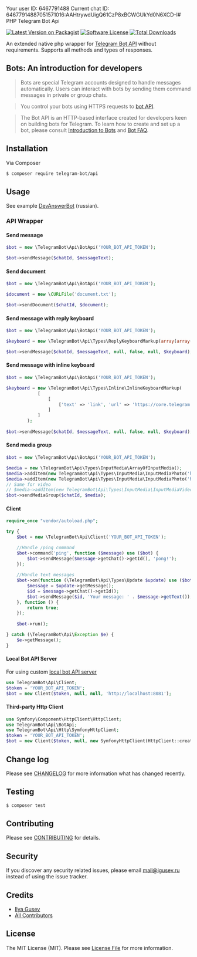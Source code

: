 Your user ID: 6467791488
Current chat ID: 64677914887051571016:AAHtrywdUigQ61CzP8xBCWGUkYd0N6XCD-I# PHP Telegram Bot Api

[![Latest Version on Packagist](https://img.shields.io/packagist/v/telegram-bot/api.svg?style=flat-square)](https://packagist.org/packages/telegram-bot/api)
[![Software License](https://img.shields.io/badge/license-MIT-brightgreen.svg?style=flat-square)](LICENSE.md)
[![Total Downloads](https://img.shields.io/packagist/dt/telegram-bot/api.svg?style=flat-square)](https://packagist.org/packages/telegram-bot/api)

An extended native php wrapper for [Telegram Bot API](https://core.telegram.org/bots/api) without requirements. Supports all methods and types of responses.

## Bots: An introduction for developers
>Bots are special Telegram accounts designed to handle messages automatically. Users can interact with bots by sending them command messages in private or group chats.

>You control your bots using HTTPS requests to [bot API](https://core.telegram.org/bots/api).

>The Bot API is an HTTP-based interface created for developers keen on building bots for Telegram.
To learn how to create and set up a bot, please consult [Introduction to Bots](https://core.telegram.org/bots) and [Bot FAQ](https://core.telegram.org/bots/faq).

## Installation

Via Composer

``` bash
$ composer require telegram-bot/api
```

## Usage

See example [DevAnswerBot](https://github.com/TelegramBot/DevAnswerBot) (russian).

### API Wrapper
#### Send message
``` php
$bot = new \TelegramBot\Api\BotApi('YOUR_BOT_API_TOKEN');

$bot->sendMessage($chatId, $messageText);
```
#### Send document
```php
$bot = new \TelegramBot\Api\BotApi('YOUR_BOT_API_TOKEN');

$document = new \CURLFile('document.txt');

$bot->sendDocument($chatId, $document);
```
#### Send message with reply keyboard
```php
$bot = new \TelegramBot\Api\BotApi('YOUR_BOT_API_TOKEN');

$keyboard = new \TelegramBot\Api\Types\ReplyKeyboardMarkup(array(array("one", "two", "three")), true); // true for one-time keyboard

$bot->sendMessage($chatId, $messageText, null, false, null, $keyboard);
```
#### Send message with inline keyboard
```php
$bot = new \TelegramBot\Api\BotApi('YOUR_BOT_API_TOKEN');

$keyboard = new \TelegramBot\Api\Types\Inline\InlineKeyboardMarkup(
            [
                [
                    ['text' => 'link', 'url' => 'https://core.telegram.org']
                ]
            ]
        );
        
$bot->sendMessage($chatId, $messageText, null, false, null, $keyboard);
```
#### Send media group
```php
$bot = new \TelegramBot\Api\BotApi('YOUR_BOT_API_TOKEN');

$media = new \TelegramBot\Api\Types\InputMedia\ArrayOfInputMedia();
$media->addItem(new TelegramBot\Api\Types\InputMedia\InputMediaPhoto('https://avatars3.githubusercontent.com/u/9335727'));
$media->addItem(new TelegramBot\Api\Types\InputMedia\InputMediaPhoto('https://avatars3.githubusercontent.com/u/9335727'));
// Same for video
// $media->addItem(new TelegramBot\Api\Types\InputMedia\InputMediaVideo('http://clips.vorwaerts-gmbh.de/VfE_html5.mp4'));
$bot->sendMediaGroup($chatId, $media);
```

#### Client

```php
require_once "vendor/autoload.php";

try {
    $bot = new \TelegramBot\Api\Client('YOUR_BOT_API_TOKEN');

    //Handle /ping command
    $bot->command('ping', function ($message) use ($bot) {
        $bot->sendMessage($message->getChat()->getId(), 'pong!');
    });
    
    //Handle text messages
    $bot->on(function (\TelegramBot\Api\Types\Update $update) use ($bot) {
        $message = $update->getMessage();
        $id = $message->getChat()->getId();
        $bot->sendMessage($id, 'Your message: ' . $message->getText());
    }, function () {
        return true;
    });
    
    $bot->run();

} catch (\TelegramBot\Api\Exception $e) {
    $e->getMessage();
}
```

#### Local Bot API Server

For using custom [local bot API server](https://core.telegram.org/bots/api#using-a-local-bot-api-server)

```php
use TelegramBot\Api\Client;
$token = 'YOUR_BOT_API_TOKEN';
$bot = new Client($token, null, null, 'http://localhost:8081');
```

#### Third-party Http Client

```php
use Symfony\Component\HttpClient\HttpClient;
use TelegramBot\Api\BotApi;
use TelegramBot\Api\Http\SymfonyHttpClient;
$token = 'YOUR_BOT_API_TOKEN';
$bot = new Client($token, null, new SymfonyHttpClient(HttpClient::create()););
```

## Change log

Please see [CHANGELOG](CHANGELOG.md) for more information what has changed recently.

## Testing

``` bash
$ composer test
```

## Contributing

Please see [CONTRIBUTING](CONTRIBUTING.md) for details.

## Security

If you discover any security related issues, please email mail@igusev.ru instead of using the issue tracker.

## Credits

- [Ilya Gusev](https://github.com/iGusev)
- [All Contributors](../../contributors)

## License

The MIT License (MIT). Please see [License File](LICENSE.md) for more information.
